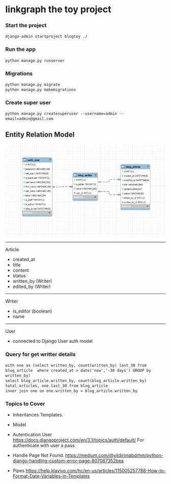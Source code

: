 # linkgraph the toy project 

### Start the project
    django-admin startproject blogtoy ./

### Run the app 
    python manage.py runserver

### Migrations 
    python manage.py migrate
    python manage.py makemigrations

### Create super user
    python manage.py createsuperuser --username=admin --email=admin@gmail.com

## Entity Relation Model 

![Arquitectura Applicacón](docs/img/erm.png "Arquitectura")


_____

Article
* created_at
* title
* content
* status
* written_by (Writer)  
* edited_by (Writer)    
____
Writer
* is_editor (boolean)
* name
___
User
- connected to Django User auth model


### Query for get writter details 
    with one as (select written_by, count(written_by) last_30 from blog_article  where created_at > date('now','-30 days') GROUP by written_by)
    select blog_article.written_by, count(blog_article.written_by) total_articles, one.last_30 from blog_article  
    inner join one on one.written_by = blog_article.written_by


### Topics to Cover 

* Inheritances Templates.
* Model 
* Autentication User 
https://docs.djangoproject.com/en/3.1/topics/auth/default/
For authenticate with user a pass

* Handle Page Not Found. 
https://medium.com/@yildirimabdrhm/python-django-handling-custom-error-page-807087352bea

* Pipes 
https://help.klaviyo.com/hc/en-us/articles/115005257788-How-to-Format-Date-Variables-in-Templates